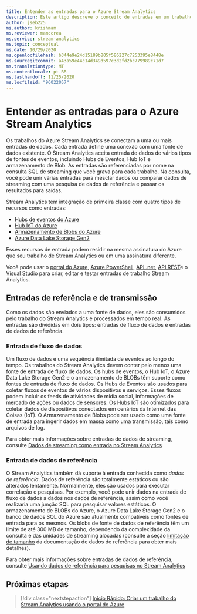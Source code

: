 ```yaml
---
title: Entender as entradas para o Azure Stream Analytics
description: Este artigo descreve o conceito de entradas em um trabalho do Azure Stream Analytics, comparando o streaming de entrada para entrada de dados de referência.
author: jseb225
ms.author: krishmam
ms.reviewer: mamccrea
ms.service: stream-analytics
ms.topic: conceptual
ms.date: 10/29/2020
ms.openlocfilehash: b344e9e24d15189b805f586227c7253395e8448e
ms.sourcegitcommit: a43a59e44c14d349d597c3d2fd2bc779989c71d7
ms.translationtype: MT
ms.contentlocale: pt-BR
ms.lasthandoff: 11/25/2020
ms.locfileid: "96022057"
---
```

# <a name="understand-inputs-for-azure-stream-analytics"></a>Entender as entradas para o Azure Stream Analytics

Os trabalhos do Azure Stream Analytics se conectam a uma ou mais entradas de dados. Cada entrada define uma conexão com uma fonte de dados existente. O Stream Analytics aceita entrada de dados de vários tipos de fontes de eventos, incluindo Hubs de Eventos, Hub IoT e armazenamento de Blob. As entradas são referenciadas por nome na consulta SQL de streaming que você grava para cada trabalho. Na consulta, você pode unir várias entradas para mesclar dados ou comparar dados de streaming com uma pesquisa de dados de referência e passar os resultados para saídas. 

Stream Analytics tem integração de primeira classe com quatro tipos de recursos como entradas:
- [Hubs de eventos do Azure](https://azure.microsoft.com/services/event-hubs/)
- [Hub IoT do Azure](https://azure.microsoft.com/services/iot-hub/) 
- [Armazenamento de Blobs do Azure](https://azure.microsoft.com/services/storage/blobs/) 
- [Azure Data Lake Storage Gen2](../storage/blobs/data-lake-storage-introduction.md) 

Esses recursos de entrada podem residir na mesma assinatura do Azure que seu trabalho de Stream Analytics ou em uma assinatura diferente.

Você pode usar o [portal do Azure](stream-analytics-quick-create-portal.md#configure-job-input),  [Azure PowerShell](/powershell/module/az.streamanalytics/New-azStreamAnalyticsInput), [API .net](/dotnet/api/microsoft.azure.management.streamanalytics.inputsoperationsextensions), [API REST](/rest/api/streamanalytics/2016-03-01/inputs)e o [Visual Studio](stream-analytics-tools-for-visual-studio-install.md) para criar, editar e testar entradas de trabalho Stream Analytics.

## <a name="stream-and-reference-inputs"></a>Entradas de referência e de transmissão
Como os dados são enviados a uma fonte de dados, eles são consumidos pelo trabalho do Stream Analytics e processados em tempo real. As entradas são divididas em dois tipos: entradas de fluxo de dados e entradas de dados de referência.

### <a name="data-stream-input"></a>Entrada de fluxo de dados
Um fluxo de dados é uma sequência ilimitada de eventos ao longo do tempo. Os trabalhos do Stream Analytics devem conter pelo menos uma fonte de entrada de fluxo de dados. Os hubs de eventos, o Hub IoT, o Azure Data Lake Storage Gen2 e o armazenamento de BLOBs têm suporte como fontes de entrada de fluxo de dados. Os Hubs de Eventos são usados para coletar fluxos de eventos de vários dispositivos e serviços. Esses fluxos podem incluir os feeds de atividades de mídia social, informações de mercado de ações ou dados de sensores. Os Hubs IoT são otimizados para coletar dados de dispositivos conectados em cenários da Internet das Coisas (IoT).  O Armazenamento de Blobs pode ser usado como uma fonte de entrada para ingerir dados em massa como uma transmissão, tais como arquivos de log.  

Para obter mais informações sobre entradas de dados de streaming, consulte [Dados de streaming como entrada no Stream Analytics](stream-analytics-define-inputs.md)

### <a name="reference-data-input"></a>Entrada de dados de referência
O Stream Analytics também dá suporte à entrada conhecida como *dados de referência*. Dados de referência são totalmente estáticos ou são alterados lentamente. Normalmente, eles são usados para executar correlação e pesquisas. Por exemplo, você pode unir dados na entrada de fluxo de dados a dados nos dados de referência, assim como você realizaria uma junção SQL para pesquisar valores estáticos. O armazenamento de BLOBs do Azure, o Azure Data Lake Storage Gen2 e o banco de dados SQL do Azure são atualmente compatíveis como fontes de entrada para os mesmos. Os blobs de fonte de dados de referência têm um limite de até 300 MB de tamanho, dependendo da complexidade da consulta e das unidades de streaming alocadas (consulte a seção [limitação de tamanho](stream-analytics-use-reference-data.md#size-limitation) da documentação de dados de referência para obter mais detalhes).

Para obter mais informações sobre entradas de dados de referência, consulte [Usando dados de referência para pesquisas no Stream Analytics](stream-analytics-use-reference-data.md)

## <a name="next-steps"></a>Próximas etapas
> [!div class="nextstepaction"]
> [Início Rápido: Criar um trabalho do Stream Analytics usando o portal do Azure](stream-analytics-quick-create-portal.md)